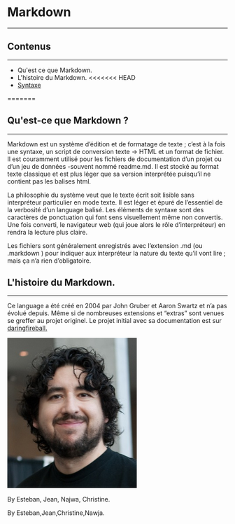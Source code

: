 # Markdown
***********************
## Contenus
--------------------------
- Qu'est ce que Markdown.
- L'histoire du Markdown.
<<<<<<< HEAD
- [Syntaxe](/Markdown-synthaxe.md)

=======


## Qu'est-ce que Markdown ? 
------------------------------
Markdown est un système d’édition et de formatage de texte ; c’est à la fois une syntaxe, un script de conversion texte → HTML et un format de fichier. Il est couramment utilisé pour les fichiers de documentation d’un projet ou d’un jeu de données -souvent nommé readme.md. Il est stocké au format texte classique et est plus léger que sa version interprétée puisqu’il ne contient pas les balises html.

La philosophie du système veut que le texte écrit soit lisible sans interpréteur particulier en mode texte. Il est léger et épuré de l’essentiel de la verbosité d’un language balisé. Les éléments de syntaxe sont des caractères de ponctuation qui font sens visuellement même non convertis. Une fois converti, le navigateur web (qui joue alors le rôle d’interpréteur) en rendra la lecture plus claire.

Les fichiers sont généralement enregistrés avec l’extension .md (ou .markdown ) pour indiquer aux interpréteur la nature du texte qu’il vont lire ; mais ça n’a rien d’obligatoire.

## L'histoire du Markdown.
-------------------------------
Ce language a été créé en 2004 par John Gruber et Aaron Swartz et n’a pas évolué depuis. Même si de nombreuses extensions et “extras” sont venues se greffer au projet originel. Le projet initial avec sa documentation est sur [daringfireball.](https://daringfireball.net/projects/markdown/)

![John Gruber](/John.jpg)

By Esteban, Jean, Najwa, Christine.


By Esteban,Jean,Christine,Nawja. 